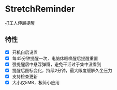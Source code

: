 # StretchReminder
打工人伸展提醒

## 特性
- [x] 开机自启设置
- [x] 每45分钟提醒一次，电脑休眠唤醒后提醒重置
- [x] 强提醒居中悬浮弹窗，避免干活过于集中没看到
- [x] 提醒后图标变化，持续2分钟，最大限度缓解久坐压力
- [x] 支持检查更新
- [x] 大小仅5MB，极简小应用